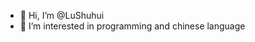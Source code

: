 - 👋 Hi, I’m @LuShuhui
- 👀 I’m interested in programming and chinese language

<!---
LuShuhui/LuShuhui is a ✨ special ✨ repository because its `README.md` (this file) appears on your GitHub profile.
You can click the Preview link to take a look at your changes.
--->
